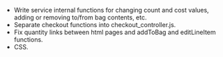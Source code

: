 - Write service internal functions for changing count and cost values, adding or removing to/from bag contents, etc.
- Separate checkout functions into checkout_controller.js.
- Fix quantity links between html pages and addToBag and editLineItem functions.
- CSS.

